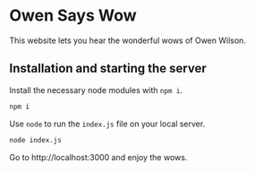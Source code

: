 # Owen Says Wow

This website lets you hear the wonderful wows of Owen Wilson. 

## Installation and starting the server

Install the necessary node modules with `npm i`.

```bash
npm i
```

Use `node` to run the `index.js` file on your local server.
```bash
node index.js
```


Go to http://localhost:3000 and enjoy the wows. 